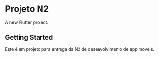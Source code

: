 # Projeto N2

A new Flutter project.

## Getting Started

Este é um projeto para entrega da N2 de desenvolvimento de app moveis.
